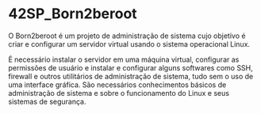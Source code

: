 # 42SP_Born2beroot

O Born2beroot é um projeto de administração de sistema cujo objetivo é criar e configurar um servidor virtual usando o sistema operacional Linux.

É necessário instalar o servidor em uma máquina virtual, configurar as permissões de usuário e instalar e configurar alguns softwares como SSH, firewall e outros utilitários de administração de sistema, tudo sem o uso de uma interface gráfica. São necessários conhecimentos básicos de administração de sistema e sobre o funcionamento do Linux e seus sistemas de segurança.
